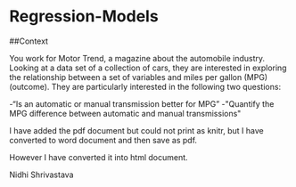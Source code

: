 # Regression-Models
##Context

You work for Motor Trend, a magazine about the automobile industry. Looking at a data set of a collection of cars, they are interested in exploring the relationship between a set of variables and miles per gallon (MPG) (outcome). They are particularly interested in the following two questions:

-“Is an automatic or manual transmission better for MPG”
-"Quantify the MPG difference between automatic and manual transmissions"

I have added the pdf document but could not print as knitr, but I have converted to word document and then save as pdf. 

However I have converted it into html document.

Nidhi Shrivastava
